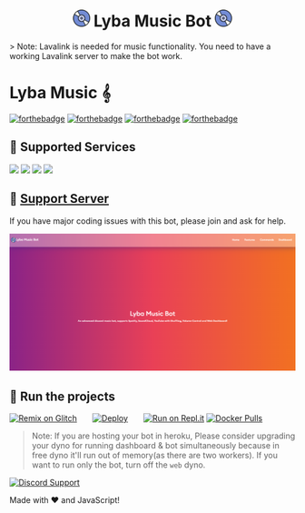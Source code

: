 <h1 align="center"><img src="./assets/logo.gif" width="30px"> Lyba Music Bot <img src="./assets/logo.gif" width="30px"></h1>
> Note: Lavalink is needed for music functionality. You need to have a working Lavalink server to make the bot work.

# Lyba Music 𝄞
[![forthebadge](https://forthebadge.com/images/badges/ages-12.svg)](https://forthebadge.com)
[![forthebadge](https://forthebadge.com/images/badges/built-by-developers.svg)](https://forthebadge.com)
[![forthebadge](https://forthebadge.com/images/badges/made-with-javascript.svg)](https://forthebadge.com)
[![forthebadge](https://forthebadge.com/images/badges/makes-people-smile.svg)](https://forthebadge.com)

## 📝 Supported Services 
<img src="https://img.shields.io/badge/SoundCloud-FF3300?style=for-the-badge&logo=soundcloud&logoColor=white">
<img src="https://img.shields.io/badge/Spotify-1ED760?&style=for-the-badge&logo=spotify&logoColor=white">
<img src="https://img.shields.io/badge/YouTube_Music-FF0000?style=for-the-badge&logo=youtube-music&logoColor=white">
<img src="https://img.shields.io/badge/YouTube-FF0000?style=for-the-badge&logo=youtube&logoColor=white">

## 📝 [Support Server](https://discord.gg/VrZ4vwFW)

If you have major coding issues with this bot, please join and ask for help.

<div align="center"><img src="/assets/feature.png"></div>

## 💨 Run the projects

[![Remix on Glitch](https://cdn.glitch.com/2703baf2-b643-4da7-ab91-7ee2a2d00b5b%2Fremix-button.svg)](https://glitch.com/edit/#!/import/github/xzendercage/lyba)&nbsp;&nbsp;&nbsp;&nbsp;&nbsp;&nbsp;
[![Deploy](https://www.herokucdn.com/deploy/button.svg)](https://heroku.com/deploy?template=https://github.com/xzendercage/lyba)&nbsp;&nbsp;&nbsp;&nbsp;&nbsp;&nbsp;
[![Run on Repl.it](https://repl.it/badge/github/xzendercage/lyba)](https://repl.it/github/xzendercage/lyba)
[![Docker Pulls](https://img.shields.io/docker/pulls/darrenofficial/dmusicbot.svg)](https://hub.docker.com/r/darrenofficial/dmusicbot/)

> Note: If you are hosting your bot in heroku, Please consider upgrading your dyno for running dashboard & bot simultaneously because in free dyno it'll run out of memory(as there are two workers). If you want to run only the bot, turn off the `web` dyno.

[![Discord Support](https://discord.com/api/guilds/1025372470208905236/widget.png?style=banner2)](https://discord.gg/JNbspXYX)

Made with :heart: and JavaScript!
